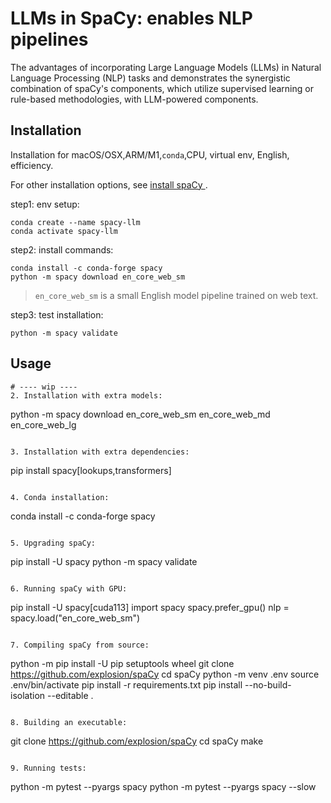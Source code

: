 # LLMs in SpaCy: enables NLP pipelines

The advantages of incorporating Large Language Models (LLMs) in Natural Language Processing (NLP) tasks and demonstrates the synergistic combination of spaCy's components, which utilize supervised learning or rule-based methodologies, with LLM-powered components.

## Installation

Installation for macOS/OSX,ARM/M1,`conda`,CPU, virtual env, English, efficiency.

For other installation options, see [install spaCy ](https://spacy.io/usage#quickstart).

step1: env setup:

```
conda create --name spacy-llm
conda activate spacy-llm
```

step2: install commands:

```
conda install -c conda-forge spacy
python -m spacy download en_core_web_sm
```

> `en_core_web_sm` is a small English model pipeline trained on web text.

step3: test installation:

```
python -m spacy validate
```

## Usage

```
# ---- wip ----
2. Installation with extra models:

```

python -m spacy download en_core_web_sm en_core_web_md en_core_web_lg

```

3. Installation with extra dependencies:

```

pip install spacy[lookups,transformers]

```

4. Conda installation:

```

conda install -c conda-forge spacy

```

5. Upgrading spaCy:

```

pip install -U spacy
python -m spacy validate

```

6. Running spaCy with GPU:

```

pip install -U spacy[cuda113]
import spacy
spacy.prefer_gpu()
nlp = spacy.load("en_core_web_sm")

```

7. Compiling spaCy from source:

```

python -m pip install -U pip setuptools wheel
git clone https://github.com/explosion/spaCy
cd spaCy
python -m venv .env
source .env/bin/activate
pip install -r requirements.txt
pip install --no-build-isolation --editable .

```

8. Building an executable:

```

git clone https://github.com/explosion/spaCy
cd spaCy
make

```

9. Running tests:

```

python -m pytest --pyargs spacy
python -m pytest --pyargs spacy --slow

```

```
